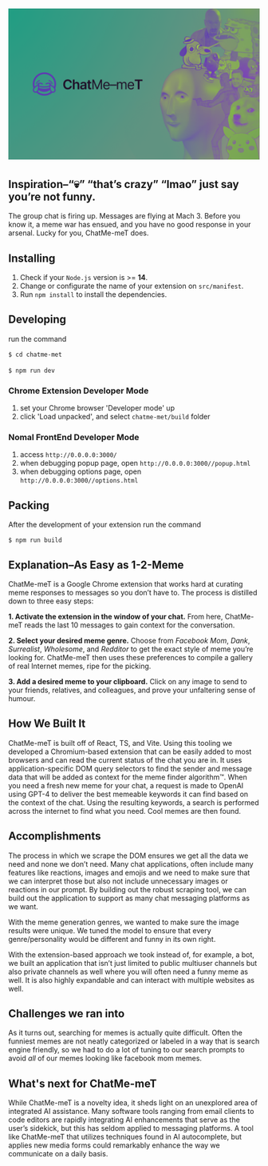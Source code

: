 # ![Banner](/assets/banner.png)

## Inspiration–“💀” “that’s crazy” “lmao” just say you’re not funny.

The group chat is firing up. Messages are flying at Mach 3. Before you know it, a meme war has ensued, and you have no good response in your arsenal. Lucky for you, ChatMe-meT does.

## Installing

1. Check if your `Node.js` version is >= **14**.
2. Change or configurate the name of your extension on `src/manifest`.
3. Run `npm install` to install the dependencies.

## Developing

run the command

```shell
$ cd chatme-met

$ npm run dev
```

### Chrome Extension Developer Mode

1. set your Chrome browser 'Developer mode' up
2. click 'Load unpacked', and select `chatme-met/build` folder

### Nomal FrontEnd Developer Mode

1. access `http://0.0.0.0:3000/`
2. when debugging popup page, open `http://0.0.0.0:3000//popup.html`
3. when debugging options page, open `http://0.0.0.0:3000//options.html`

## Packing

After the development of your extension run the command

```shell
$ npm run build
```

## Explanation–As Easy as 1-2-Meme

ChatMe-meT is a Google Chrome extension that works hard at curating meme responses to messages so you don’t have to. The process is distilled down to three easy steps:

**1. Activate the extension in the window of your chat.** From here, ChatMe-meT reads the last 10 messages to gain context for the conversation.

**2. Select your desired meme genre.** Choose from _Facebook Mom_, _Dank_, _Surrealist_, _Wholesome_, and _Redditor_ to get the exact style of meme you’re looking for. ChatMe-meT then uses these preferences to compile a gallery of real Internet memes, ripe for the picking.

**3. Add a desired meme to your clipboard.** Click on any image to send to your friends, relatives, and colleagues, and prove your unfaltering sense of humour.

## How We Built It

ChatMe-meT is built off of React, TS, and Vite. Using this tooling we developed a Chromium-based extension that can be easily added to most browsers and can read the current status of the chat you are in. It uses application-specific DOM query selectors to find the sender and message data that will be added as context for the meme finder algorithm™. When you need a fresh new meme for your chat, a request is made to OpenAI using GPT-4 to deliver the best memeable keywords it can find based on the context of the chat. Using the resulting keywords, a search is performed across the internet to find what you need. Cool memes are then found.

## Accomplishments

The process in which we scrape the DOM ensures we get all the data we need and none we don’t need. Many chat applications, often include many features like reactions, images and emojis and we need to make sure that we can interpret those but also not include unnecessary images or reactions in our prompt. By building out the robust scraping tool, we can build out the application to support as many chat messaging platforms as we want. 

With the meme generation genres, we wanted to make sure the image results were unique. We tuned the model to ensure that every genre/personality would be different and funny in its own right.

With the extension-based approach we took instead of, for example, a bot, we built an application that isn’t just limited to public multiuser channels but also private channels as well where you will often need a funny meme as well. It is also highly expandable and can interact with multiple websites as well.

## Challenges we ran into
As it turns out, searching for memes is actually quite difficult. Often the funniest memes are not neatly categorized or labeled in a way that is search engine friendly, so we had to do a lot of tuning to our search prompts to avoid _all_ of our memes looking like facebook mom memes.

## What's next for ChatMe-meT

While ChatMe-meT is a novelty idea, it sheds light on an unexplored area of integrated AI assistance. Many software tools ranging from email clients to code editors are rapidly integrating AI enhancements that serve as the user’s sidekick, but this has seldom applied to messaging platforms. A tool like ChatMe-meT that utilizes techniques found in AI autocomplete, but applies new media forms could remarkably enhance the way we communicate on a daily basis.
